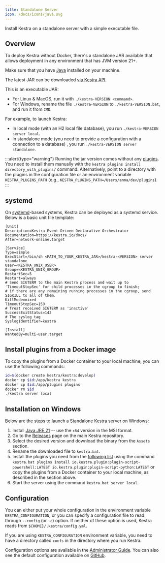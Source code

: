 ```yaml
---
title: Standalone Server
icon: /docs/icons/java.svg
---
```


Install Kestra on a standalone server with a simple executable file.

## Overview
To deploy Kestra without Docker, there's a standalone JAR available that allows deployment in any environment that has JVM version 21+.

Make sure that you have [Java](https://adoptium.net/en-GB/temurin/releases) installed on your machine.

The latest JAR can be downloaded [via Kestra API](https://api.kestra.io/v1/versions/download).

This is an executable JAR:
- For Linux & MacOS, run it with `./kestra-VERSION <command>`.
- For Windows, rename the file `./kestra-VERSION` to `./kestra-VERSION.bat`, and run it from `CMD`.

For example, to launch Kestra:
- In local mode (with an H2 local file database), you run `./kestra-VERSION server local`.
- In standalone mode (you need to provide a configuration with a connection to a database) , you run `./kestra-VERSION server standalone`.

:::alert{type="warning"}
Running the jar version comes without any [plugins](/plugins). You need to install them manually with the `kestra plugins install directory_with_plugins/` command. Alternatively, point to a directory with the plugins in the configuration file or an environment variable `KESTRA_PLUGINS_PATH` (e.g., `KESTRA_PLUGINS_PATH=/Users/anna/dev/plugins`).
:::

## systemd

On [systemd](https://systemd.io/)-based systems, Kestra can be deployed as a systemd service. Below is a basic unit file template:

```systemd
[Unit]
Description=Kestra Event-Driven Declarative Orchestrator
Documentation=https://kestra.io/docs/
After=network-online.target

[Service]
Type=simple
ExecStart=/bin/sh <PATH_TO_YOUR_KESTRA_JAR>/kestra-<VERSION> server standalone
User=<KESTRA_UNIX_USER>
Group=<KESTRA_UNIX_GROUP>
RestartSec=5
Restart=always
# Send SIGTERM to the main Kestra process and wait up to 'TimeoutStopSec' for child processes in the cgroup to finish;
# if there are any remaining running processes in the cgroup, send SIGKILL to all of them.
KillMode=mixed
TimeoutStopSec=150
# Treat received SIGTERM as 'inactive'
SuccessExitStatus=143
# The syslog tag
SyslogIdentifier=kestra

[Install]
WantedBy=multi-user.target
```

## Install plugins from a Docker image

To copy the plugins from a Docker container to your local machine, you can use the following commands:

```bash
id=$(docker create kestra/kestra:develop)
docker cp $id:/app/kestra kestra
docker cp $id:/app/plugins plugins
docker rm $id
./kestra server local
```

## Installation on Windows

Below are the steps to launch a Standalone Kestra server on Windows:

1. Install [Java JRE 21](https://adoptium.net/temurin/releases/?os=windows&version=21) -- use the `x64` version in the MSI format.
2. Go to the [Releases](https://github.com/kestra-io/kestra/releases) page on the main Kestra repository.
3. Select the desired version and download the binary from the `Assets` section.
4. Rename the downloaded file to `kestra.bat`.
5. Install the plugins you need from the [following list](https://github.com/kestra-io/kestra/blob/620f0b1e9c45cd400db582df69320e518d3f98a0/.github/workflows/main.yml#L163-L234) using the command `kestra.bat plugins install io.kestra.plugin:plugin-script-powershell:LATEST io.kestra.plugin:plugin-script-python:LATEST` or copy the plugins from a Docker container to your local machine, as described in the section above.
6. Start the server using the command `kestra.bat server local`.

## Configuration

You can either put your whole configuration in the environment variable `KESTRA_CONFIGURATION`, or you can specify a configuration file to read through `--config` (or `-c`) option. If neither of these option is used, Kestra reads from `${HOME}/.kestra/config.yml`.

If you are using `KESTRA_CONFIGURATION` environment variable, you need to have a directory called `confs` in the directory where you run Kestra.

Configuration options are available in the [Administrator Guide](../09.administrator-guide/index.md). You can also see the default configuration available on [GitHub](https://github.com/kestra-io/kestra/blob/develop/cli/src/main/resources/application.yml).
